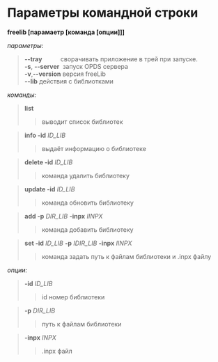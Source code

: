 <h1>Пaраметры командной строки</h1>

<b>freelib [парамаетр [команда [опции]]]</b>

<i>параметры:</i>  
><b>--tray</b>&ensp;&nbsp;&nbsp;&nbsp;&nbsp;&nbsp;&nbsp;&nbsp;&nbsp;&nbsp;сворачивать приложение в трей при запуске.  
><b>-s</b>, <b>--server</b>&nbsp;&nbsp;запуск OPDS сервера  
><b>-v</b>,<b>--version</b> версия freeLib  
><b>--lib</b> действия с библиотками  

<i>команды:</i>  
><b>list</b>
>>выводит список библиотек  

><b>info -id</b> <i>ID_LIB</i>
>>выдаёт информацию о библиотеке  

><b>delete -id</b>  <i>ID_LIB</i>
>>команда удалить библиотеку  

><b>update -id</b> <i>ID_LIB</i>
>>команда обновить библиотеку  

><b>add -p</b> <i>DIR_LIB</i> <b>-inpx</b> <i>IINPX</i>
>>команда добавить библиотеку  

><b>set -id</b> <i>ID_LIB</i> <b>-p</b> <i>IDIR_LIB</i> <b>-inpx</b> <i>IINPX</i>
>>команда задать путь к файлам библиотеки и .inpx файлу  

<i>опции:</i>  
><b>-id</b>  <i>ID_LIB</i> 
>>id номер библиотеки  

><b>-p</b>  <i>DIR_LIB</i>
>>путь к файлам библиотеки  

><b>-inpx</b>  <i>INPX</i> 
>>.inpx файл  
